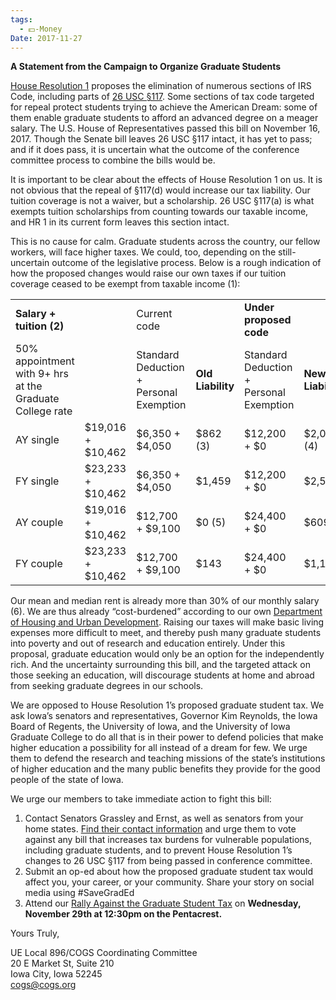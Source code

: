 ```yaml
---
tags:
  - 💵-Money
Date: 2017-11-27
---
```

**A Statement from the Campaign to Organize Graduate Students**

[House Resolution 1](https://www.congress.gov/bill/115th-congress/house-bill/1/text) proposes the elimination of numerous sections of IRS Code, including parts of [26 USC §117](https://www.law.cornell.edu/uscode/text/26/117). Some sections of tax code targeted for repeal protect students trying to achieve the American Dream: some of them enable graduate students to afford an advanced degree on a meager salary. The U.S. House of Representatives passed this bill on November 16, 2017. Though the Senate bill leaves 26 USC §117 intact, it has yet to pass; and if it does pass, it is uncertain what the outcome of the conference committee process to combine the bills would be.

It is important to be clear about the effects of House Resolution 1 on us. It is not obvious that the repeal of §117(d) would increase our tax liability. Our tuition coverage is not a waiver, but a scholarship. 26 USC §117(a) is what exempts tuition scholarships from counting towards our taxable income, and HR 1 in its current form leaves this section intact.

This is no cause for calm. Graduate students across the country, our fellow workers, will face higher taxes. We could, too, depending on the still-uncertain outcome of the legislative process. Below is a rough indication of how the proposed changes would raise our own taxes if our tuition coverage ceased to be exempt from taxable income (1):

|                                                          |                   |                                         |                   |                                         |                   |
| -------------------------------------------------------- | ----------------- | --------------------------------------- | ----------------- | --------------------------------------- | ----------------- |
| **Salary + tuition (2)**                                 |                   | Current code                            |                   | **Under proposed code**                 |                   |
| 50% appointment with 9+ hrs at the Graduate College rate |                   | Standard Deduction + Personal Exemption | **Old Liability** | Standard Deduction + Personal Exemption | **New Liability** |
| AY single                                                | $19,016 + $10,462 | $6,350 + $4,050                         | $862 (3)          | $12,200 + $0                            | $2,073 (4)        |
| FY single                                                | $23,233 + $10,462 | $6,350 + $4,050                         | $1,459            | $12,200 + $0                            | $2,579            |
| AY couple                                                | $19,016 + $10,462 | $12,700 + $9,100                        | $0 (5)            | $24,400 + $0                            | $609              |
| FY couple                                                | $23,233 + $10,462 | $12,700 + $9,100                        | $143              | $24,400 + $0                            | $1,115            |

Our mean and median rent is already more than 30% of our monthly salary (6). We are thus already “cost-burdened” according to our own [Department of Housing and Urban Development](https://www.hud.gov/program_offices/comm_planning/affordablehousing/). Raising our taxes will make basic living expenses more difficult to meet, and thereby push many graduate students into poverty and out of research and education entirely. Under this proposal, graduate education would only be an option for the independently rich. And the uncertainty surrounding this bill, and the targeted attack on those seeking an education, will discourage students at home and abroad from seeking graduate degrees in our schools.

We are opposed to House Resolution 1’s proposed graduate student tax. We ask Iowa’s senators and representatives, Governor Kim Reynolds, the Iowa Board of Regents, the University of Iowa, and the University of Iowa Graduate College to do all that is in their power to defend policies that make higher education a possibility for all instead of a dream for few. We urge them to defend the research and teaching missions of the state’s institutions of higher education and the many public benefits they provide for the good people of the state of Iowa.

We urge our members to take immediate action to fight this bill:

1. Contact Senators Grassley and Ernst, as well as senators from your home states. [Find their contact information](https://www.senate.gov/senators/contact/) and urge them to vote against any bill that increases tax burdens for vulnerable populations, including graduate students, and to prevent House Resolution 1’s changes to 26 USC §117 from being passed in conference committee.
2. Submit an op-ed about how the proposed graduate student tax would affect you, your career, or your community. Share your story on social media using \#SaveGradEd
3. Attend our [Rally Against the Graduate Student Tax](https://www.facebook.com/events/1210151232419196/) on **Wednesday, November 29th at 12:30pm on the Pentacrest.**

Yours Truly,

UE Local 896/COGS Coordinating Committee  
20 E Market St, Suite 210  
Iowa City, Iowa 52245  
[cogs@cogs.org](mailto:cogs@cogs.org)